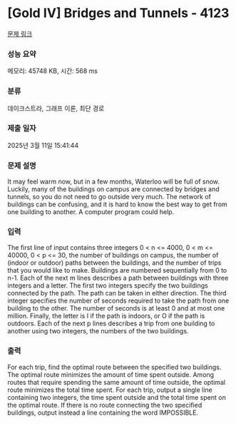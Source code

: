 # [Gold IV] Bridges and Tunnels - 4123 

[문제 링크](https://www.acmicpc.net/problem/4123) 

### 성능 요약

메모리: 45748 KB, 시간: 568 ms

### 분류

데이크스트라, 그래프 이론, 최단 경로

### 제출 일자

2025년 3월 11일 15:41:44

### 문제 설명

<p>It may feel warm now, but in a few months, Waterloo will be full of snow. Luckily, many of the buildings on campus are connected by bridges and tunnels, so you do not need to go outside very much. The network of buildings can be confusing, and it is hard to know the best way to get from one building to another. A computer program could help.</p>

### 입력 

 <p>The first line of input contains three integers 0 < n <= 4000, 0 < m <= 40000, 0 < p <= 30, the number of buildings on campus, the number of (indoor or outdoor) paths between the buildings, and the number of trips that you would like to make. Buildings are numbered sequentially from 0 to n-1. Each of the next m lines describes a path between buildings with three integers and a letter. The first two integers specify the two buildings connected by the path. The path can be taken in either direction. The third integer specifies the number of seconds required to take the path from one building to the other. The number of seconds is at least 0 and at most one million. Finally, the letter is I if the path is indoors, or O if the path is outdoors. Each of the next p lines describes a trip from one building to another using two integers, the numbers of the two buildings.</p>

### 출력 

 <p>For each trip, find the optimal route between the specified two buildings. The optimal route minimizes the amount of time spent outside. Among routes that require spending the same amount of time outside, the optimal route minimizes the total time spent. For each trip, output a single line containing two integers, the time spent outside and the total time spent on the optimal route. If there is no route connecting the two specified buildings, output instead a line containing the word IMPOSSIBLE.</p>

